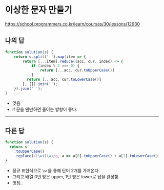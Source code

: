 # 이상한 문자 만들기

https://school.programmers.co.kr/learn/courses/30/lessons/12930

## 나의 답

```js
function solution(s) {
    return s.split(' ').map(item => {
        return [...item].reduce((acc, cur, index) => {
            if (index % 2 === 0) {
                return [...acc, cur.toUpperCase()]
            }
          return [...acc, cur.toLowerCase()]
        }, []).join('');
    }).join(' ');
}
```

- 맞음
- if 문을 왠만하면 줄이는 방향이 좋다.


---

## 다른 답

```js
function solution(s) {
  return s
    .toUpperCase()
    .replace(/(\w)(\w)/g, a => a[0].toUpperCase() + a[1].toLowerCase());
}
```

- 정규 표현식으로 `\w` 을 통해 단어 2개를 가져온다.
- 그리고 배열 0번 방은 upper, 1번 방은 lower로 답을 완성함.
- 멋짐..

